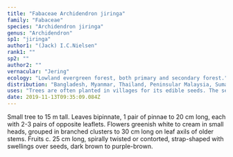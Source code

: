 ```yaml
---
title: "Fabaceae Archidendron jiringa"
family: "Fabaceae"
species: "Archidendron jiringa"
genus: "Archidendron"
sp1: "jiringa"
author1: "(Jack) I.C.Nielsen"
rank1: ""
sp2: ""
author2: ""
vernacular: "Jering"
ecology: "Lowland evergreen forest, both primary and secondary forest."
distribution: "Bangladesh, Myanmar, Thailand, Peninsular Malaysia, Sumatra, Banka, Java and Borneo."
uses: "Trees are often planted in villages for its edible seeds. The seeds should be cooked before eating, they contain toxins which is broken down after cooking."
date: 2019-11-13T09:35:09.084Z
---
```

Small tree to 15 m tall. Leaves bipinnate, 1 pair of pinnae to 20 cm long, each with 2-3 pairs of opposite leaflets. Flowers greenish white to cream in small heads, grouped in branched clusters to 30 cm long on leaf axils of older stems. Fruits c. 25 cm long, spirally twisted or contorted, strap-shaped with swellings over seeds, dark brown to purple-brown.